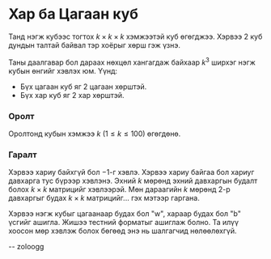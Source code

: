 Хар ба Цагаан куб
=================
Танд нэгж кубээс тогтох $k × k × k$ хэмжээтэй куб өгөгджээ. Хэрвээ $2$ куб
дундын талтай байвал тэр хоёрыг хөрш гэж үзнэ.

Таны даалгавар бол дараах нөхцөл хангагдаж байхаар $k^3$ ширхэг нэгж кубын
өнгийг хэвлэх юм. Үүнд:

 - Бүх цагаан куб яг $2$ цагаан хөрштэй.
 - Бүх хар куб яг $2$ хар хөрштэй.


### Оролт
Оролтонд кубын хэмжээ $k$ ($1 ≤ k ≤ 100$) өгөгдөнө.


### Гаралт
Хэрвээ хариу байхгүй бол $-1$-г хэвлэ. Хэрвээ хариу байгаа бол хариуг давхарга
тус бүрээр хэвлэнэ. Эхний $k$ мөрөнд эхний давхаргын будалт болох $k × k$
матрицийг хэвлээрэй. Мөн дараагийн $k$ мөрөнд $2$-р давхаргыг будах $k × k$
матрицийг... гэх мэтээр гаргана.

Хэрвээ нэгж кубыг цагаанаар будах бол "w", хараар будах бол "b" үсгийг ашигла.
Жишээ тестний форматыг ашиглаж болно. Та илүү хоосон мөр хэвлэж болох бөгөөд энэ
нь шалгагчид нөлөөлөхгүй.

-- zoloogg
